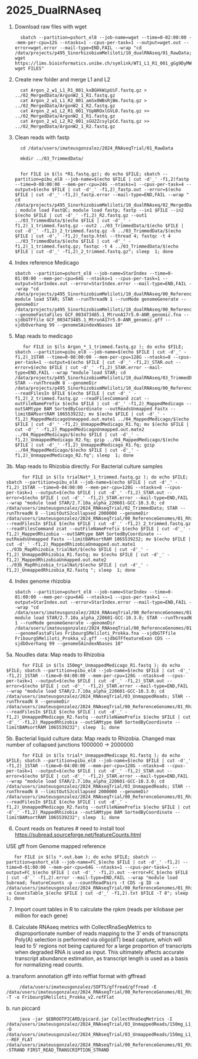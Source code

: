 # 2025_DualRNAseq


1. Download raw files with wget

         sbatch --partition=pshort_el8 --job-name=wget --time=0-02:00:00 --mem-per-cpu=12G --ntasks=1 --cpus-per-task=1 --output=wget.out --error=wget.error --mail-type=END,FAIL --wrap "cd /data/projects/p495_SinorhizobiumMeliloti/10_dualRNAseq/01_RawData; wget https://lims.bioinformatics.unibe.ch/symlink/WT1_L1_R1_001_gGg9DyMWQgI6.fastq.gz; wget FILES"


2. Create  new folder and merge L1 and L2

         cat Argon_2_w1_L1_R1_001_kxBGHkWipUiF.fastq.gz > ../02_MergedData/ArgonW2_1_R1.fastq.gz
         cat Argon_2_w1_L1_R2_001_amSx0WBsRjBm.fastq.gz > ../02_MergedData/ArgonW2_1_R2.fastq.gz
         cat Argon_2_w1_L2_R1_001_YUpNROxlGVL0.fastq.gz >> ../02_MergedData/ArgonW2_1_R1.fastq.gz
         cat Argon_2_w1_L2_R2_001_sGU2ZcsylpCd.fastq.gz >> ../02_MergedData/ArgonW2_1_R2.fastq.gz


3. Clean reads with fastp

   
         cd /data/users/imateusgonzalez/2024_RNAseqTrial/01_RawData

         mkdir ../03_TrimmedData/


         for FILE in $(ls *R1.fastq.gz); do echo $FILE; sbatch --partition=pibu_el8 --job-name=$(echo $FILE | cut -d'_' -f1,2)fastp --time=0-08:00:00 --mem-per-cpu=24G --ntasks=1 --cpus-per-task=4 --output=$(echo $FILE | cut -d'_' -f1,2)_fastp.out --error=$(echo $FILE | cut -d'_' -f1,2)_fastp.error --mail-type=END,FAIL --wrap " cd /data/projects/p495_SinorhizobiumMeliloti/10_dualRNAseq/02_MergedData ; module load FastQC; module load fastp; fastp --in1 $FILE --in2 $(echo $FILE | cut -d'_' -f1,2)_R2.fastq.gz --out1 ../03_TrimmedData/$(echo $FILE | cut -d'_' -f1,2)_1_trimmed.fastq.gz --out2 ../03_TrimmedData/$(echo $FILE | cut -d'_' -f1,2)_2_trimmed.fastq.gz -h ../03_TrimmedData/$(echo $FILE | cut -d',' -f1,2)_fastp.html --thread 4; fastqc -t 4 ../03_TrimmedData/$(echo $FILE | cut -d'_' -f1,2)_1_trimmed.fastq.gz; fastqc -t 4 ../03_TrimmedData/$(echo $FILE | cut -d'_' -f1,2)_2_trimmed.fastq.gz"; sleep  1; done

2. Index reference Medicago

       sbatch --partition=pshort_el8 --job-name=StarIndex --time=0-01:00:00 --mem-per-cpu=64G --ntasks=1 --cpus-per-task=1 --output=StarIndex.out --error=StarIndex.error --mail-type=END,FAIL --wrap "cd /data/projects/p495_SinorhizobiumMeliloti/10_dualRNAseq/00_References; module load STAR; STAR --runThreadN 1 --runMode genomeGenerate --genomeDir /data/projects/p495_SinorhizobiumMeliloti/10_dualRNAseq/00_References --genomeFastaFiles GCF_003473485.1_MtrunA17r5.0-ANR_genomic.fna --sjdbGTFfile GCF_003473485.1_MtrunA17r5.0-ANR_genomic.gff --sjdbOverhang 99 --genomeSAindexNbases 10"


3. Map reads to medicago

          for FILE in $(ls Argon_*_1_trimmed.fastq.gz ); do echo $FILE; sbatch --partition=pibu_el8 --job-name=$(echo $FILE | cut -d'_' -f1,2)_1STAR --time=0-08:00:00 --mem-per-cpu=128G --ntasks=8 --cpus-per-task=1 --output=$(echo $FILE | cut -d'_' -f1,2)_STAR.out --error=$(echo $FILE | cut -d'_' -f1,2)_STAR.error --mail-type=END,FAIL --wrap "module load STAR; cd /data/projects/p495_SinorhizobiumMeliloti/10_dualRNAseq/03_TrimmedData; STAR --runThreadN 8 --genomeDir /data/projects/p495_SinorhizobiumMeliloti/10_dualRNAseq/00_References --readFilesIn $FILE $(echo $FILE | cut -d'_' -f1,2)_2_trimmed.fastq.gz --readFilesCommand zcat --outFileNamePrefix $(echo $FILE | cut -d'_' -f1,2)_MappedMedicago --outSAMtype BAM SortedByCoordinate --outReadsUnmapped Fastx --limitBAMsortRAM 1065539232; mv $(echo $FILE | cut -d'_' -f1,2)_MappedMedicagoUnmapped.out.mate1 ../04_MappedMedicago/$(echo $FILE | cut -d'_' -f1,2)_UnmappedMedicago_R1.fq; mv $(echo $FILE | cut -d'_' -f1,2)_MappedMedicagoUnmapped.out.mate2 ../04_MappedMedicago/$(echo $FILE | cut -d'_' -f1,2)_UnmappedMedicago_R2.fq; gzip ../04_MappedMedicago/$(echo $FILE | cut -d'_' -f1,2)_UnmappedMedicago_R1.fq; gzip ../04_MappedMedicago/$(echo $FILE | cut -d'_' -f1,2)_UnmappedMedicago_R2.fq"; sleep  1; done


3b. Map reads to Rhizobia directly. For Bacterial culture samples

          for FILE in $(ls trialNat*_1_trimmed.fastq.gz ); do echo $FILE; sbatch --partition=pibu_el8 --job-name=$(echo $FILE | cut -d'_' -f1,2)_1STAR --time=0-04:00:00 --mem-per-cpu=128G --ntasks=8 --cpus-per-task=1 --output=$(echo $FILE | cut -d'_' -f1,2)_STAR.out --error=$(echo $FILE | cut -d'_' -f1,2)_STAR.error --mail-type=END,FAIL --wrap "module load STAR/2.7.10a_alpha_220601-GCC-10.3.0; cd /data/users/imateusgonzalez/2024_RNAseqTrial/02_TrimmedData; STAR --runThreadN 8 --limitOutSJcollapsed 2000000 --genomeDir /data/users/imateusgonzalez/2024_RNAseqTrial/00_ReferenceGenomes/01_Rhizobia --readFilesIn $FILE $(echo $FILE | cut -d'_' -f1,2)_2_trimmed.fastq.gz --readFilesCommand zcat --outFileNamePrefix $(echo $FILE | cut -d'_' -f1,2)_MappedRhizobia --outSAMtype BAM SortedByCoordinate --outReadsUnmapped Fastx --limitBAMsortRAM 1065539232; mv $(echo $FILE | cut -d'_' -f1,2)_MappedRhizobiaUnmapped.out.mate1 ../03b_MapRhizobia_trialNat/$(echo $FILE | cut -d'_' -f1,2)_UnmappedRhizobia_R1.fastq; mv $(echo $FILE | cut -d'_' -f1,2)_MappedRhizobiaUnmapped.out.mate2 ../03b_MapRhizobia_trialNat/$(echo $FILE | cut -d'_' -f1,2)_UnmappedRhizobia_R2.fastq "; sleep  1; done


4. Index genome rhizobia

       sbatch --partition=pshort_el8 --job-name=StarIndex --time=0-01:00:00 --mem-per-cpu=64G --ntasks=1 --cpus-per-task=1 --output=StarIndex.out --error=StarIndex.error --mail-type=END,FAIL --wrap "cd /data/users/imateusgonzalez/2024_RNAseqTrial/00_ReferenceGenomes/01_Rhizobia; module load STAR/2.7.10a_alpha_220601-GCC-10.3.0; STAR --runThreadN 1 --runMode genomeGenerate --genomeDir /data/users/imateusgonzalez/2024_RNAseqTrial/00_ReferenceGenomes/01_Rhizobia --genomeFastaFiles FribourgSMeliloti_Prokka.fna --sjdbGTFfile FribourgSMeliloti_Prokka_v2.gff --sjdbGTFfeatureExon CDS --sjdbOverhang 99 --genomeSAindexNbases 10"


5a. Noudles data: Map reads to Rhizobia

          for FILE in $(ls 150mg*_UnmappedMedicago_R1.fastq ); do echo $FILE; sbatch --partition=pibu_el8 --job-name=$(echo $FILE | cut -d'_' -f1,2)_1STAR --time=0-04:00:00 --mem-per-cpu=128G --ntasks=8 --cpus-per-task=1 --output=$(echo $FILE | cut -d'_' -f1,2)_STAR.out --error=$(echo $FILE | cut -d'_' -f1,2)_STAR.error --mail-type=END,FAIL --wrap "module load STAR/2.7.10a_alpha_220601-GCC-10.3.0; cd /data/users/imateusgonzalez/2024_RNAseqTrial/03_UnmappedReads; STAR --runThreadN 8 --genomeDir /data/users/imateusgonzalez/2024_RNAseqTrial/00_ReferenceGenomes/01_Rhizobia --readFilesIn $FILE $(echo $FILE | cut -d'_' -f1,2)_UnmappedMedicago_R2.fastq --outFileNamePrefix $(echo $FILE | cut -d'_' -f1,2)_MappedRhizobia --outSAMtype BAM SortedByCoordinate --limitBAMsortRAM 1065539232"; sleep  1; done

5b. Bacterial liquid culture data: Map reads to Rhizobia. Changed  max number of collapsed junctions 1000000 -> 2000000
 
          for FILE in $(ls trial*_UnmappedMedicago_R1.fastq ); do echo $FILE; sbatch --partition=pibu_el8 --job-name=$(echo $FILE | cut -d'_' -f1,2)_1STAR --time=0-04:00:00 --mem-per-cpu=128G --ntasks=8 --cpus-per-task=1 --output=$(echo $FILE | cut -d'_' -f1,2)_STAR.out --error=$(echo $FILE | cut -d'_' -f1,2)_STAR.error --mail-type=END,FAIL --wrap "module load STAR/2.7.10a_alpha_220601-GCC-10.3.0; cd /data/users/imateusgonzalez/2024_RNAseqTrial/03_UnmappedReads; STAR --runThreadN 8 --limitOutSJcollapsed 2000000 --genomeDir /data/users/imateusgonzalez/2024_RNAseqTrial/00_ReferenceGenomes/01_Rhizobia --readFilesIn $FILE $(echo $FILE | cut -d'_' -f1,2)_UnmappedMedicago_R2.fastq --outFileNamePrefix $(echo $FILE | cut -d'_' -f1,2)_MappedRhizobia --outSAMtype BAM SortedByCoordinate --limitBAMsortRAM 1065539232"; sleep  1; done



6. Count reads on features # need to install tool
https://subread.sourceforge.net/featureCounts.html



USE gff from Genome mapped reference
    
       for FILE in $(ls *.out.bam ); do echo $FILE; sbatch --partition=pshort_el8 --job-name=FC_$(echo $FILE | cut -d'_' -f1,2) --time=0-01:00:00 --mem-per-cpu=64G --ntasks=1 --cpus-per-task=1 --output=FC_$(echo $FILE | cut -d'_' -f1,2).out --error=FC_$(echo $FILE | cut -d'_' -f1,2).error --mail-type=END,FAIL --wrap "module load Subread; featureCounts -p --countReadPairs -t CDS -g ID -a /data/users/imateusgonzalez/2024_RNAseqTrial/00_ReferenceGenomes/01_Rhizobia/FribourgSMeliloti_Prokka_v2.gff  -o CountsTable_$(echo $FILE | cut -d'_' -f1,2).txt $FILE -T 8"; sleep  1; done


7. Import count tables in R to calculate the rpkm (reads per kilobase per million for each gene)

8. Calculate RNAseq metrics with CollectRnaSeqMetrics to disproportionate number of reads mapping to the 3’ ends of transcripts
Poly(A) selection is performed via oligo(dT) bead capture, which will lead to 5' regions not being captured for a large proportion of transcripts when degraded RNA is used as input. This ultimately affects accurate transcript abundance estimation, as transcript length is used as a basis for normalizing read counts.

a. transform annotation gff into refflat format with gffread

         /data/users/imateusgonzalez/SOFTS/gffread/gffread -E /data/users/imateusgonzalez/2024_RNAseqTrial/00_ReferenceGenomes/01_Rhizobia/FribourgSMeliloti_Prokka_v2.gff -T -o FribourgSMeliloti_Prokka_v2.refFlat

b. run piccard


         java -jar $EBROOTPICARD/picard.jar CollectRnaSeqMetrics -I /data/users/imateusgonzalez/2024_RNAseqTrial/03_UnmappedReads/150mg_L1_MappedRhizobiaAligned.sortedByCoord.out.bam -O /data/users/imateusgonzalez/2024_RNAseqTrial/03_UnmappedReads/150mg_L1_RNAseqMetrics.txt --REF_FLAT /data/users/imateusgonzalez/2024_RNAseqTrial/00_ReferenceGenomes/01_Rhizobia/FribourgSMeliloti_Prokka_v2.refFlat -STRAND FIRST_READ_TRANSCRIPTION_STRAND


      

 
